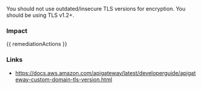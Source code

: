 
You should not use outdated/insecure TLS versions for encryption. You should be using TLS v1.2+.


### Impact
<!-- Add Impact here -->

<!-- DO NOT CHANGE -->
{{ remediationActions }}

### Links
- https://docs.aws.amazon.com/apigateway/latest/developerguide/apigateway-custom-domain-tls-version.html


